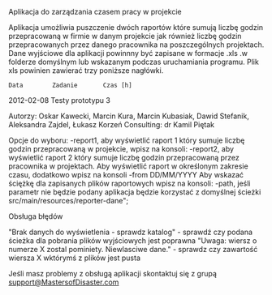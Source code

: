 Aplikacja do zarządzania czasem pracy w projekcie

Aplikacja umożliwia puszczenie dwóch raportów które sumują liczbę godzin przepracowaną w firmie w danym projekcie jak również liczbę godzin przepracowanych przez danego pracownika na poszczególnych projektach. Dane wyjściowe dla aplikacji powinnny być zapisane w formacje .xls .w folderze domyślnym lub wskazanym podczas uruchamiania programu.
Plik xls powinien zawierać trzy poniższe nagłówki.	

	Data		Zadanie		  Czas [h]
2012-02-08	Testy prototypu		3



Autorzy: Oskar Kawecki, Marcin Kura, Marcin Kubasiak, Dawid Stefanik, Aleksandra Zajdel, Łukasz Korzeń 
Consulting: dr Kamil Piętak




Opcje do wyboru:
-report1, aby wyświetlić raport 1 który sumuje liczbę godzin przepracowaną w projekcie, wpisz na konsoli:  -report2, aby wyświetlić raport 2 który sumuje liczbę godzin przepracowaną przez pracownika w projektach. Aby wyświetlić raport w określonym zakresie czasu, dodatkowo wpisz na konsoli -from DD/MM/YYYY
Aby wskazać ściężkę dla zapisanych plików raportowych wpisz na konsoli: -path, jeśli parametr nie będzie podany aplikacja będzie korzystać z domyślnej ścieżki src/main/resources/reporter-dane";


Obsługa błędów

"Brak danych do wyświetlenia - sprawdz katalog" - sprawdź czy podana ścieżka dla pobrania plików wyjściowych jest poprawna
"Uwaga: wiersz o numerze X zostal pominiety. Niewlasciwe dane." - sprawdz czy zawartość wiersza X wktórymś z plików jest pusta


Jeśli masz problemy z obsługą aplikacji skontaktuj się z grupą support@MastersofDisaster.com
